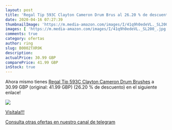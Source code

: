 ```yaml
---
layout: post
title: 'Regal Tip 593C Clayton Cameron Drum Brus al 26.20 % de descuento'
date: 2020-04-16 07:27:39
thumbnailImage: 'https://m.media-amazon.com/images/I/41q9h0edeVL._SL200_.jpg'
images: [ 'https://m.media-amazon.com/images/I/41q9h0edeVL._SL200_.jpg' ]
comments: true
category: ofertas
author: ring
slug: B0002TXR9K
description:
actualPrice: 30.99 GBP
comparePrice: 41.99 GBP
inStock: true
---
```


Ahora mismo tienes [Regal Tip 593C Clayton Cameron Drum Brushes](https://www.amazon.com/dp/B0002TXR9K/?tag=redken08-20) a 30.99 GBP (original: 41.99 GBP) (26.20 %  de descuento) en el siguiente enlace!

[![](https://m.media-amazon.com/images/I/41q9h0edeVL._SL200_.jpg)](https://www.amazon.com/dp/B0002TXR9K/?tag=redken08-20)

[Visítala!!!](https://www.amazon.com/dp/B0002TXR9K/?tag=redken08-20)

[Consulta otras ofertas en nuestro canal de telegram](https://t.me/s/ofertas25)
